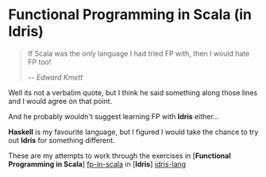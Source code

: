 # Functional Programming in Scala (in Idris)

>   If Scala was the only language I had tried FP with, then I would hate FP too!
>
>   -- *Edward Kmett*

Well its not a verbatim quote, but I think he said something along those lines and I would agree on that point.

And he probably wouldn't suggest learning FP with **Idris** either...

**Haskell** is my favourite language, but I figured I would take the chance to try out **Idris** for something different.

These are my attempts to work through the exercises in [**Functional Programming in Scala**] [fp-in-scala] in [**Idris**] [idris-lang]

[fp-in-scala]: http://www.manning.com/bjarnason/ "Functional Programming in Scala @ Manning.com"
[idris-lang]: http://www.idris-lang.org/ "idris-lang.org"

